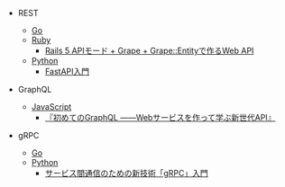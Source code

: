 - REST
  - [Go](https://github.com/wafuwafu13/rest-graphql-grpc/tree/main/rest/go)
  - [Ruby](https://github.com/wafuwafu13/REST-GraphQL-gRPC/tree/main/rest/ruby/grape-on-rails-api)
    - [Rails 5 APIモード + Grape + Grape::Entityで作るWeb API](https://qiita.com/mktakuya/items/117f1563c2b7e8a6e69c)
  - [Python](https://github.com/wafuwafu13/REST-GraphQL-gRPC/tree/main/REST/Python/fast-api-tutorial)
    - [FastAPI入門](https://zenn.dev/sh0nk/books/537bb028709ab9)

- GraphQL
  - [JavaScript](https://github.com/wafuwafu13/REST-GraphQL-gRPC/tree/main/GraphQL/JavaScript/learning-graphql)
    - [『初めてのGraphQL ――Webサービスを作って学ぶ新世代API』](https://github.com/MoonHighway/learning-graphql)

- gRPC
  - [Go](https://github.com/wafuwafu13/rest-graphql-grpc/tree/main/grpc/go)
  - [Python](https://github.com/wafuwafu13/rest-graphql-grpc/tree/main/grpc/python)
    - [サービス間通信のための新技術「gRPC」入門](https://knowledge.sakura.ad.jp/24059/)
